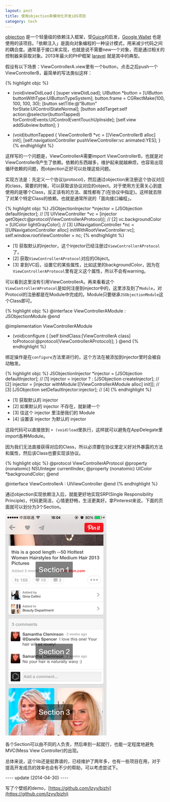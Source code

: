 ```yaml
---
layout: post
title: 使用objection来模块化开发iOS项目
category: tech
---
```


[objection](https://github.com/atomicobject/objection) 是一个轻量级的依赖注入框架，受[Guice](https://code.google.com/p/google-guice/)的启发，[Google Wallet](http://www.google.com/wallet/) 也是使用的该项目。「依赖注入」是面向对象编程的一种设计模式，用来减少代码之间的耦合度。通常基于接口来实现，也就是说不需要new一个对象，而是通过相关的控制器来获取对象。2013年最火的PHP框架 [laravel](http://laravel.com) 就是其中的典型。

假设有以下场景：ViewControllerA.view里有一个button，点击之后push一个ViewControllerB，最简单的写法类似这样：

{% highlight objc %}
- (void)viewDidLoad
{
    [super viewDidLoad];
    UIButton *button = [UIButton buttonWithType:UIButtonTypeSystem];
    button.frame = CGRectMake(100, 100, 100, 30);
    [button setTitle:@"Button" forState:UIControlStateNormal];
    [button addTarget:self action:@selector(buttonTapped) forControlEvents:UIControlEventTouchUpInside];
    [self.view addSubview:button];
}

- (void)buttonTapped
{
	ViewControllerB *vc = [[ViewControllerB alloc] init];
    [self.navigationController pushViewController:vc animated:YES];
}
{% endhighlight %}

这样写的一个问题是，ViewControllerA需要import ViewControllerB，也就是对ViewControllerB产生了依赖。依赖的东西越多，维护起来就越麻烦，也容易出现循环依赖的问题，而objection正好可以处理这些问题。

实现方法是：先定义一个协议(protocol)，然后通过objection来注册这个协议对应的class，需要的时候，可以获取该协议对应的object。对于使用方无需关心到底使用的是哪个Class，反正该有的方法、属性都有了(在协议中指定)。这样就去除了对某个特定Class的依赖。也就是通常所说的「面向接口编程」。

{% highlight objc %}
JSObjectionInjector *injector = [JSObjection defaultInjector]; // [1]
UIViewController <ViewControllerAProtocol> *vc = [injector getObject:@protocol(ViewControllerAProtocol)]; // [2]
vc.backgroundColor = [UIColor lightGrayColor]; // [3]
UINavigationController *nc = [[UINavigationController alloc] initWithRootViewController:vc];
self.window.rootViewController = nc;
{% endhighlight %}

* [1] 获取默认的injector，这个injector已经注册过`ViewControllerAProtocol`了。
* [2] 获取`ViewControllerAProtocol`对应的Object。
* [3] 拿到VC后，设置它的某些属性，比如这里的backgroundColor，因为在`ViewControllerAProtocol`里有定义这个属性，所以不会有warning。

可以看到这里没有引用ViewControllerA。再来看看这个`ViewControllerAProtocol`是如何注册到injector中的，这里涉及到了`Module`，对Protocol的注册都是在Module中完成的。Module只要继承`JSObjectionModule`这个Class即可。

{% highlight objc %}
@interface ViewControllerAModule : JSObjectionModule
@end

@implementation ViewControllerAModule
- (void)configure
{
    [self bindClass:[ViewControllerA class] toProtocol:@protocol(ViewControllerAProtocol)];
}
@end
{% endhighlight %}

绑定操作是在`configure`方法里进行的，这个方法在被添加到injector里时会被自动触发。

{% highlight objc %}
JSObjectionInjector *injector = [JSObjection defaultInjector]; // [1]
injector = injector ? : [JSObjection createInjector]; // [2]
injector = [injector withModule:[[ViewControllerAModule alloc] init]]; // [3]
[JSObjection setDefaultInjector:injector]; // [4]
{% endhighlight %}

* [1] 获取默认的 injector
* [2] 如果默认的 injector 不存在，就新建一个
* [3] 往这个 injector 里注册我们的 Module
* [4] 设置该 injector 为默认的 injector

这段代码可以直接放到 `+ (void)load`里执行，这样就可以避免在AppDelegate里import各种Module。

因为我们无法直接获得对应的Class，所以必须要在协议里定义好对外暴露的方法和属性，然后该Class也要实现该协议。

{% highlight objc %}
@protocol ViewControllerAProtocol <NSObject>
@property (nonatomic) NSUInteger currentIndex;
@property (nonatomic) UIColor *backgroundColor;
@end

@interface ViewControllerA : UIViewController <ViewControllerAProtocol>
@end
{% endhighlight %}

通过objection实现依赖注入后，就能更好地实现SRP(Single Responsibility Principle)，代码更简洁，心情更舒畅，生活更美好。拿Pinterest来说，下面的页面就可以划分为3个Section。

![](/image/demo_4_objection.png)

各个Section可以由不同的人负责，然后串到一起就行，也能一定程度地避免MVC(Mess View Controller)的出现。

总体来说，这个lib还是挺靠谱的，已经维护了两年多，也有一些项目在用，对于提高开发成员的效率也会有不少的帮助，可以考虑尝试下。

---- update (2014-04-30) ----

写了个壁纸的demo，[https://github.com/lzyy/bizhi](https://github.com/lzyy/bizhi)

